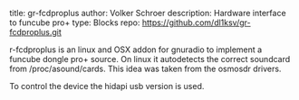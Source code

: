 title: gr-fcdproplus
author: Volker Schroer
description: Hardware interface to funcube pro+
type: Blocks
repo: https://github.com/dl1ksv/gr-fcdproplus.git

r-fcdproplus is an linux and OSX addon for gnuradio to implement a funcube dongle pro+ source.
On linux it autodetects the correct soundcard from /proc/asound/cards.
This idea was taken from the osmosdr drivers.

To control the device  the hidapi usb version is used.
